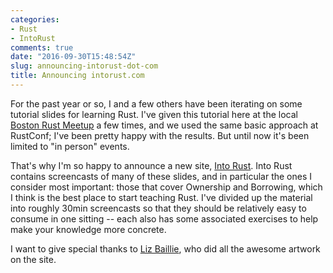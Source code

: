 ```yaml
---
categories:
- Rust
- IntoRust
comments: true
date: "2016-09-30T15:48:54Z"
slug: announcing-intorust-dot-com
title: Announcing intorust.com
---
```


For the past year or so, I and a few others have been iterating on
some tutorial slides for learning Rust. I've given this tutorial here
at the local [Boston Rust Meetup] a few times, and we used the same
basic approach at RustConf; I've been pretty happy with the
results. But until now it's been limited to "in person" events.

That's why I'm so happy to announce a new site, [Into Rust]. Into Rust
contains screencasts of many of these slides, and in particular the
ones I consider most important: those that cover Ownership and
Borrowing, which I think is the best place to start teaching Rust.
I've divided up the material into roughly 30min screencasts so that
they should be relatively easy to consume in one sitting -- each also
has some associated exercises to help make your knowledge more
concrete.

I want to give special thanks to [Liz Baillie], who did all the
awesome artwork on the site.

[Boston Rust Meetup]: http://www.meetup.com/BostonRust/
[Into Rust]: http://intorust.com
[Liz Baillie]: https://twitter.com/_lizbaillie/
